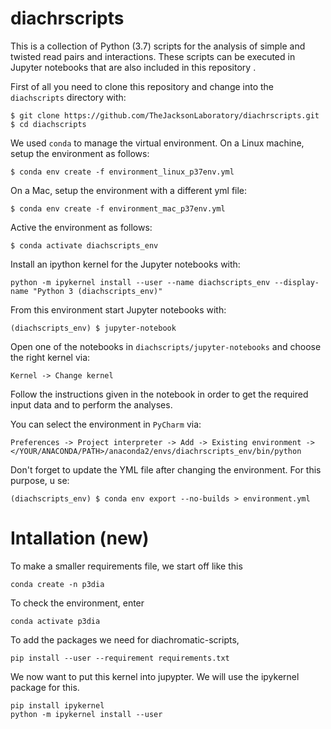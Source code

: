 # diachrscripts

This is a collection of Python (3.7) scripts for the analysis of simple and twisted read pairs and interactions.
These scripts can be executed in Jupyter notebooks that are also included in this repository    .

First of all you need to clone this repository and change into the ```diachscripts``` directory with:
```shell script
$ git clone https://github.com/TheJacksonLaboratory/diachrscripts.git
$ cd diachscripts
```

We used ```conda``` to manage the virtual environment.
On a Linux machine, setup the environment as follows:
```shell script
$ conda env create -f environment_linux_p37env.yml
```
On a Mac, setup the environment with a different yml file:
```shell script
$ conda env create -f environment_mac_p37env.yml
```
Active the environment as follows:
```shell script
$ conda activate diachscripts_env
```

Install an ipython kernel for the Jupyter notebooks with:
```shell script
python -m ipykernel install --user --name diachscripts_env --display-name "Python 3 (diachscripts_env)"
```

From this environment start Jupyter notebooks with:
```shell script
(diachscripts_env) $ jupyter-notebook
```

Open one of the notebooks in ```diachscripts/jupyter-notebooks``` and choose the right kernel via:

```Kernel -> Change kernel```

Follow the instructions given in the notebook in order to get the required input data and to perform the analyses.

You can select the environment in ```PyCharm``` via:

```Preferences -> Project interpreter -> Add -> Existing environment -> </YOUR/ANACONDA/PATH>/anaconda2/envs/diachrscripts_env/bin/python```

Don't forget to update the YML file after changing the environment.
For this purpose, u         se:
```shell script
(diachscripts_env) $ conda env export --no-builds > environment.yml
```


# Intallation (new)
To make a smaller requirements file, we start off like this
```
conda create -n p3dia
```
To check the environment, enter
```
conda activate p3dia
```

To add the packages we need for diachromatic-scripts,
```
pip install --user --requirement requirements.txt
```

We now want to put this kernel into jupypter. We will use the ipykernel package for this.
```
pip install ipykernel
python -m ipykernel install --user
```






